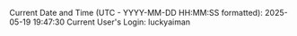 Current Date and Time (UTC - YYYY-MM-DD HH:MM:SS formatted): 2025-05-19 19:47:30
Current User's Login: luckyaiman
